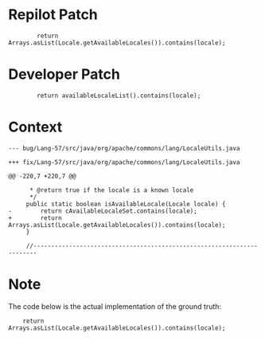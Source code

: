 # Repilot Patch

```
        return Arrays.asList(Locale.getAvailableLocales()).contains(locale);
```

# Developer Patch

```
        return availableLocaleList().contains(locale);
```

# Context

```
--- bug/Lang-57/src/java/org/apache/commons/lang/LocaleUtils.java

+++ fix/Lang-57/src/java/org/apache/commons/lang/LocaleUtils.java

@@ -220,7 +220,7 @@

      * @return true if the locale is a known locale
      */
     public static boolean isAvailableLocale(Locale locale) {
-        return cAvailableLocaleSet.contains(locale);
+        return Arrays.asList(Locale.getAvailableLocales()).contains(locale);
     }
 
     //-----------------------------------------------------------------------
```

# Note

The code below is the actual implementation of the ground truth:

        return Arrays.asList(Locale.getAvailableLocales()).contains(locale);